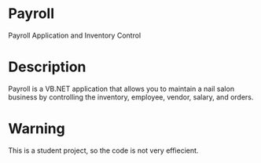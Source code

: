 # Payroll
Payroll Application and Inventory Control

# Description
Payroll is a VB.NET application that allows you to maintain a nail salon business by controlling the inventory, employee, vendor, salary, and orders.

# Warning
This is a student project, so the code is not very effiecient.
